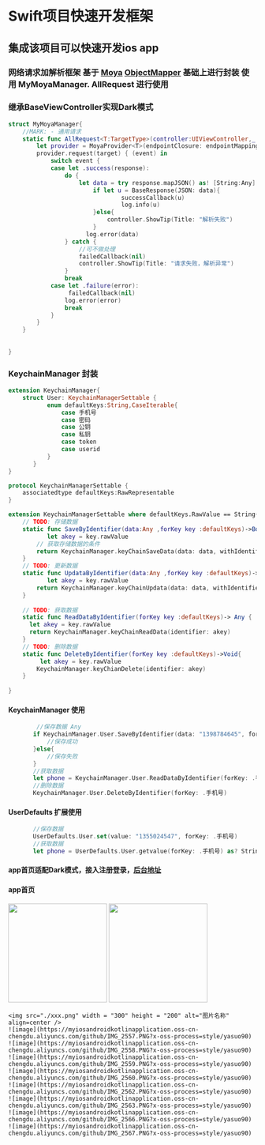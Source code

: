 # Swift项目快速开发框架

## 集成该项目可以快速开发ios  app

### 网络请求加解析框架 基于 [Moya](https://github.com/Moya/Moya) [ObjectMapper](https://github.com/tristanhimmelman/ObjectMapper) 基础上进行封装 使用  MyMoyaManager.  AllRequest 进行使用
### 继承BaseViewController实现Dark模式

```swift
struct MyMoyaManager{
    //MARK: - 通用请求
    static func AllRequest<T:TargetType>(controller:UIViewController,_ target:T,success successCallback: @escaping (BaseResponse) -> Void,failed failedCallback: @escaping (BaseResponse?) -> Void ) {
        let provider = MoyaProvider<T>(endpointClosure: endpointMapping ,requestClosure: requestClosure, manager:moyaManager(), plugins:[RequestAlertPlugin(viewController: controller)])
        provider.request(target) { (event) in
            switch event {
            case let .success(response):
                do {
                    let data = try response.mapJSON() as! [String:Any]
                        if let u = BaseResponse(JSON: data){
                                successCallback(u)
                                log.info(u)
                        }else{
                            controller.ShowTip(Title: "解析失败")
                        }
                      log.error(data)
                } catch {
                    //可不做处理
                    failedCallback(nil)
                    controller.ShowTip(Title: "请求失败，解析异常")
                }
                break
            case let .failure(error):
                 failedCallback(nil)
                log.error(error)
                break
            }
        }
    }
  
    
}
```
### KeychainManager 封装

```swift
extension KeychainManager{
    struct User: KeychainManagerSettable {
           enum defaultKeys:String,CaseIterable{
               case 手机号
               case 密码
               case 公钥
               case 私钥
               case token
               case userid
           }
       }
}

protocol KeychainManagerSettable {
    associatedtype defaultKeys:RawRepresentable
}

extension KeychainManagerSettable where defaultKeys.RawValue == String{
    // TODO: 存储数据
    static func SaveByIdentifier(data:Any ,forKey key :defaultKeys)->Bool {
           let akey = key.rawValue
        // 获取存储数据的条件
        return KeychainManager.keyChainSaveData(data: data, withIdentifier: akey)
    }
    // TODO: 更新数据
    static func UpdataByIdentifier(data:Any ,forKey key :defaultKeys)->Bool {
           let akey = key.rawValue
        return KeychainManager.keyChainUpdata(data: data, withIdentifier: akey)
    }
    
    // TODO: 获取数据
    static func ReadDataByIdentifier(forKey key :defaultKeys)-> Any {
      let akey = key.rawValue
      return KeychainManager.keyChainReadData(identifier: akey)
    }
    // TODO: 删除数据
    static func DeleteByIdentifier(forKey key :defaultKeys)->Void{
         let akey = key.rawValue
        KeychainManager.keyChianDelete(identifier: akey)
    }
    
}

```
#### KeychainManager 使用
```swift
        //保存数据 Any
       if KeychainManager.User.SaveByIdentifier(data: "1398784645", forKey: .手机号) {
           //保存成功
       }else{
           //保存失败
       }
       //获取数据
       let phone = KeychainManager.User.ReadDataByIdentifier(forKey: .手机号) as? String
       //删除数据
       KeychainManager.User.DeleteByIdentifier(forKey: .手机号)
```
#### UserDefaults 扩展使用
```swift
       //保存数据
       UserDefaults.User.set(value: "1355024547", forKey: .手机号)
       //获取数据
       let phone = UserDefaults.User.getvalue(forKey: .手机号) as? String
```

#### app首页适配Dark模式，接入注册登录，[后台地址](https://github.com/wangbolocojoy/KotlinSpringBootBack)

#### app首页

<img src="https://www.google.com/doodles/kamma-rahbeks-241st-birthday" width="200px" />
<img src="https://www.google.com/doodles/kamma-rahbeks-241st-birthday" style="height:200px" />


    <img src="./xxx.png" width = "300" height = "200" alt="图片名称" align=center />
    ![image](https://myiosandroidkotlinapplication.oss-cn-chengdu.aliyuncs.com/github/IMG_2557.PNG?x-oss-process=style/yasuo90)
    ![image](https://myiosandroidkotlinapplication.oss-cn-chengdu.aliyuncs.com/github/IMG_2558.PNG?x-oss-process=style/yasuo90)
    ![image](https://myiosandroidkotlinapplication.oss-cn-chengdu.aliyuncs.com/github/IMG_2559.PNG?x-oss-process=style/yasuo90)
    ![image](https://myiosandroidkotlinapplication.oss-cn-chengdu.aliyuncs.com/github/IMG_2560.PNG?x-oss-process=style/yasuo90)
    ![image](https://myiosandroidkotlinapplication.oss-cn-chengdu.aliyuncs.com/github/IMG_2562.PNG?x-oss-process=style/yasuo90)
    ![image](https://myiosandroidkotlinapplication.oss-cn-chengdu.aliyuncs.com/github/IMG_2563.PNG?x-oss-process=style/yasuo90)
    ![image](https://myiosandroidkotlinapplication.oss-cn-chengdu.aliyuncs.com/github/IMG_2566.PNG?x-oss-process=style/yasuo90)
    ![image](https://myiosandroidkotlinapplication.oss-cn-chengdu.aliyuncs.com/github/IMG_2567.PNG?x-oss-process=style/yasuo90)
